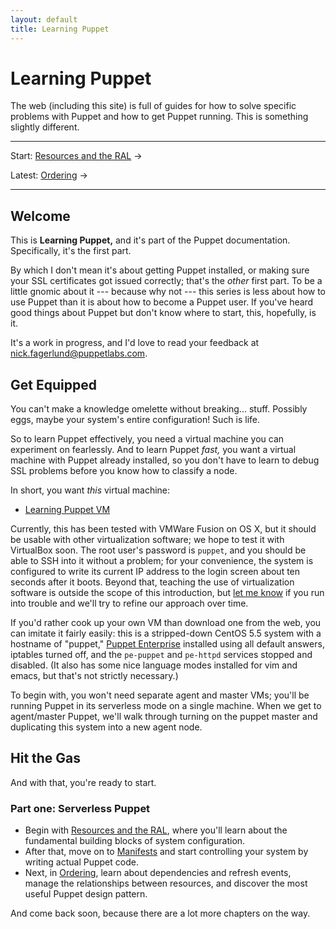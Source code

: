 ```yaml
---
layout: default
title: Learning Puppet
---
```


Learning Puppet
===============

The web (including this site) is full of guides for how to solve specific problems with Puppet and how to get Puppet running. This is something slightly different. 

* * * 

Start: [Resources and the RAL][ral] &rarr;

Latest: [Ordering][] &rarr;

* * * 

[learningvm]: http://info.puppetlabs.com/learning-puppet-vm.html
<!-- Chapters: -->
[ral]: ./ral.html
[Manifests]: ./manifests.html
[Ordering]: ./ordering.html

Welcome
-------

This is **Learning Puppet,** and it's part of the Puppet documentation. Specifically, it's the first part. 

By which I don't mean it's about getting Puppet installed, or making sure your SSL certificates got issued correctly; that's the _other_ first part. To be a little gnomic about it --- because why not --- this series is less about how to use Puppet than it is about how to become a Puppet user. If you've heard good things about Puppet but don't know where to start, this, hopefully, is it.

It's a work in progress, and I'd love to read your feedback at <nick.fagerlund@puppetlabs.com>.

Get Equipped
------------

You can't make a knowledge omelette without breaking... stuff. Possibly eggs, maybe your system's entire configuration! Such is life.

So to learn Puppet effectively, you need a virtual machine you can experiment on fearlessly. And to learn Puppet _fast,_ you want a virtual machine with Puppet already installed, so you don't have to learn to debug SSL problems before you know how to classify a node. 

In short, you want _this_ virtual machine:

* [Learning Puppet VM][learningvm]

Currently, this has been tested with VMWare Fusion on OS X, but it should be usable with other virtualization software; we hope to test it with VirtualBox soon. The root user's password is `puppet`, and you should be able to SSH into it without a problem; for your convenience, the system is configured to write its current IP address to the login screen about ten seconds after it boots. Beyond that, teaching the use of virtualization software is outside the scope of this introduction, but [let me know](mailto:nick.fagerlund@puppetlabs.com) if you run into trouble and we'll try to refine our approach over time.

If you'd rather cook up your own VM than download one from the web, you can imitate it fairly easily: this is a stripped-down CentOS 5.5 system with a hostname of "puppet," [Puppet Enterprise](http://info.puppetlabs.com/puppet-enterprise) installed using all default answers, iptables turned off, and the `pe-puppet` and `pe-httpd` services stopped and disabled. (It also has some nice language modes installed for vim and emacs, but that's not strictly necessary.)

To begin with, you won't need separate agent and master VMs; you'll be running Puppet in its serverless mode on a single machine. When we get to agent/master Puppet, we'll walk through turning on the puppet master and duplicating this system into a new agent node. 

Hit the Gas
-----------

And with that, you're ready to start. 

### Part one: Serverless Puppet

* Begin with [Resources and the RAL][ral], where you'll learn about the fundamental building blocks of system configuration. 
* After that, move on to [Manifests][] and start controlling your system by writing actual Puppet code. 
* Next, in [Ordering][], learn about dependencies and refresh events, manage the relationships between resources, and discover the most useful Puppet design pattern.

And come back soon, because there are a lot more chapters on the way.